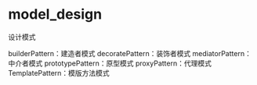 # model_design
设计模式


builderPattern：建造者模式
decoratePattern：装饰者模式
mediatorPattern：中介者模式
prototypePattern：原型模式
proxyPattern：代理模式
TemplatePattern：模版方法模式
